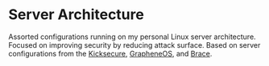 # Server Architecture

Assorted configurations running on my personal Linux server architecture. Focused on improving security by reducing attack surface. Based on server configurations from the [Kicksecure](https://github.com/Kicksecure/security-misc), [GrapheneOS](https://github.com/GrapheneOS/infrastructure/), and [Brace](https://gitlab.com/divested/brace/).
